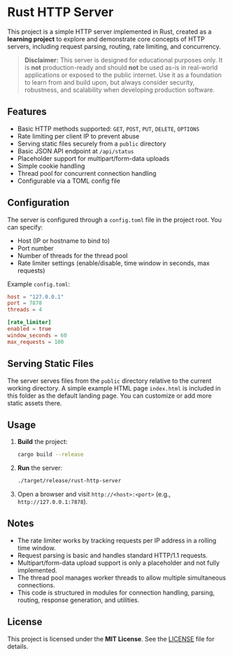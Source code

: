 # Rust HTTP Server

This project is a simple HTTP server implemented in Rust, created as a **learning project** to explore and demonstrate core concepts of HTTP servers, including request parsing, routing, rate limiting, and concurrency.

> **Disclaimer:**
> This server is designed for educational purposes only. It is **not** production-ready and should **not** be used as-is in real-world applications or exposed to the public internet.
> Use it as a foundation to learn from and build upon, but always consider security, robustness, and scalability when developing production software.

## Features

* Basic HTTP methods supported: `GET`, `POST`, `PUT`, `DELETE`, `OPTIONS`
* Rate limiting per client IP to prevent abuse
* Serving static files securely from a `public` directory
* Basic JSON API endpoint at `/api/status`
* Placeholder support for multipart/form-data uploads
* Simple cookie handling
* Thread pool for concurrent connection handling
* Configurable via a TOML config file

## Configuration

The server is configured through a `config.toml` file in the project root. You can specify:

* Host (IP or hostname to bind to)
* Port number
* Number of threads for the thread pool
* Rate limiter settings (enable/disable, time window in seconds, max requests)

Example `config.toml`:

```toml
host = "127.0.0.1"
port = 7878
threads = 4

[rate_limiter]
enabled = true
window_seconds = 60
max_requests = 100
```

## Serving Static Files

The server serves files from the `public` directory relative to the current working directory. A simple example HTML page `index.html` is included in this folder as the default landing page. You can customize or add more static assets there.

## Usage

1. **Build** the project:

   ```bash
   cargo build --release
   ```

2. **Run** the server:

   ```bash
   ./target/release/rust-http-server
   ```

3. Open a browser and visit `http://<host>:<port>` (e.g., `http://127.0.0.1:7878`).

## Notes

* The rate limiter works by tracking requests per IP address in a rolling time window.
* Request parsing is basic and handles standard HTTP/1.1 requests.
* Multipart/form-data upload support is only a placeholder and not fully implemented.
* The thread pool manages worker threads to allow multiple simultaneous connections.
* This code is structured in modules for connection handling, parsing, routing, response generation, and utilities.

## License

This project is licensed under the **MIT License**. See the [LICENSE](LICENSE) file for details.
